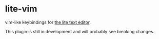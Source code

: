 # lite-vim

vim-like keybindings for [the lite text editor](https://github.com/rxi/lite).

This plugin is still in development and will probably see breaking changes.
